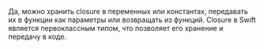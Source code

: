 Да, можно хранить closure в переменных или константах, передавать их в функции как параметры или возвращать из функций. Closure в Swift является первоклассным типом, что позволяет его хранение и передачу в коде.